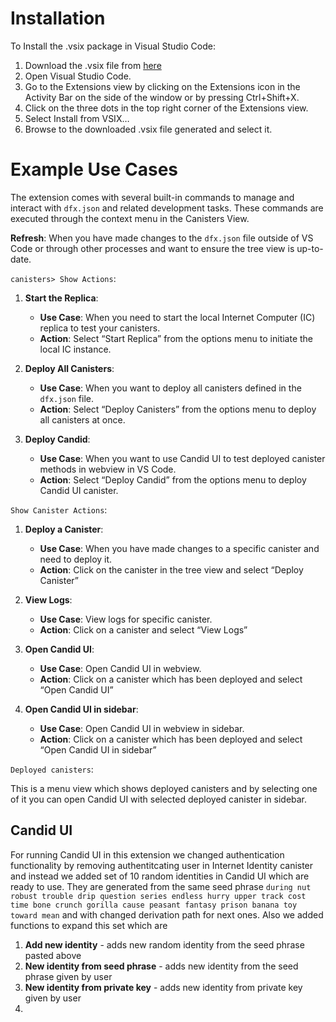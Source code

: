 # Installation
To Install the .vsix package in Visual Studio Code:
1. Download the .vsix file from [here](https://we.tl/t-SRxrj82Kkj)
2. Open Visual Studio Code.
3. Go to the Extensions view by clicking on the Extensions icon in the Activity Bar on the side of the window or by pressing Ctrl+Shift+X.
4. Click on the three dots in the top right corner of the Extensions view.
5. Select Install from VSIX…
6. Browse to the downloaded .vsix file generated and select it.

# Example Use Cases

The extension comes with several built-in commands to manage and interact with `dfx.json` and related development tasks. These commands are executed through the context menu in the Canisters View.

**Refresh**: When you have made changes to the `dfx.json` file outside of VS Code or through other processes and want to ensure the tree view is up-to-date.

`canisters> Show Actions`:

1. **Start the Replica**:
    
    - **Use Case**: When you need to start the local Internet Computer (IC) replica to test your canisters.
    - **Action**: Select “Start Replica” from the options menu to initiate the local IC instance.
2. **Deploy All Canisters**:
    
    - **Use Case**: When you want to deploy all canisters defined in the `dfx.json` file.
    - **Action**: Select “Deploy Canisters” from the options menu to deploy all canisters at once.
3. **Deploy Candid**:
    
    - **Use Case**: When you want to use Candid UI to test deployed canister methods in webview in VS Code.
    - **Action**: Select “Deploy Candid” from the options menu to deploy Candid UI canister.

`Show Canister Actions`:

1. **Deploy a Canister**:
    
    - **Use Case**: When you have made changes to a specific canister and need to deploy it.
    - **Action**: Click on the canister in the tree view and select “Deploy Canister”
2. **View Logs**:
    
    - **Use Case**: View logs for specific canister.
    - **Action**: Click on a canister and select “View Logs”
3. **Open Candid UI**:
    
    - **Use Case**: Open Candid UI in webview.
    - **Action**: Click on a canister which has been deployed and select “Open Candid UI”
4. **Open Candid UI in sidebar**:
    
    - **Use Case**: Open Candid UI in webview in sidebar.
    - **Action**: Click on a canister which has been deployed and select “Open Candid UI in sidebar”

`Deployed canisters`:

This is a menu view which shows deployed canisters and by selecting one of it you can open Candid UI with selected deployed canister in sidebar.

## Candid UI

For running Candid UI in this extension we changed authentication functionality by removing authentitcating user in Internet Identity canister and instead we added set of 10 random identities in Candid UI which are ready to use. They are generated from the same seed phrase `during nut robust trouble drip question series endless hurry upper track cost time bone crunch gorilla cause peasant fantasy prison banana toy toward mean` and with changed derivation path for next ones. Also we added functions to expand this set which are

1. **Add new identity** - adds new random identity from the seed phrase pasted above
2. **New identity from seed phrase** - adds new identity from the seed phrase given by user
3. **New identity from private key** - adds new identity from private key given by user
4. 